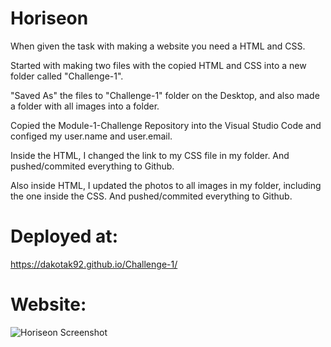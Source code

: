 # Horiseon

When given the task with making a website you need a HTML and CSS.

Started with making two files with the copied HTML and CSS into a new folder called "Challenge-1". 

"Saved As" the files to "Challenge-1" folder on the Desktop, and also made a folder with all images into a folder.

Copied the Module-1-Challenge Repository into the Visual Studio Code and configed my user.name and user.email.

Inside the HTML, I changed the link to my CSS file in my folder. And pushed/commited everything to Github.

Also inside HTML, I updated the photos to all images in my folder, including the one inside the CSS. And pushed/commited everything to Github.

# Deployed at: 
https://dakotak92.github.io/Challenge-1/

# Website:
![Horiseon Screenshot](https://github.com/DakotaK92/Challenge-1/assets/46942706/d1f9c78a-a482-44cb-b306-10097fe8f755)
